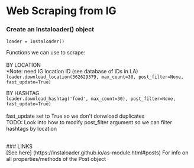 # Web Scraping from IG

### Create an Instaloader() object
`loader = Instaloader()`

Functions we can use to scrape:
<br><br>
BY LOCATION
<br>*Note: need IG location ID (see database of IDs in LA)
`loader.download_location(362629379, max_count=30, post_filter=None, fast_update=True)`

BY HASHTAG
<br>
`loader.download_hashtag('food', max_count=30), post_filter=None, fast_update=True)`
<br>
<br>
fast_update set to True so we don't donwload duplicates
<br>TODO: Look into how to modify post_filter argument so we can filter hashtags by location

<br>
### LINKS
<br>
[See here]
(https://instaloader.github.io/as-module.html#posts)
For info on all properties/methods of the Post object